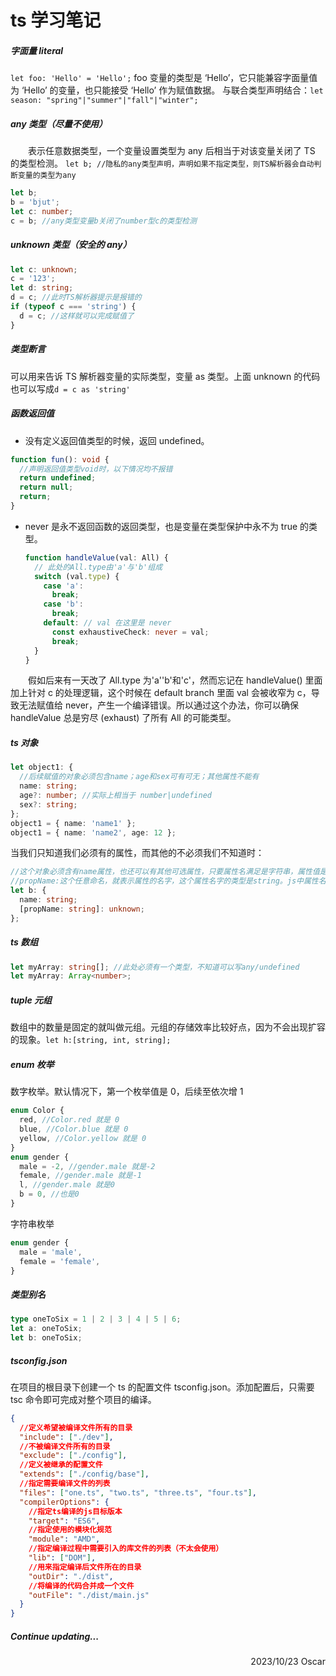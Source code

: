 # ts 学习笔记

##### 字面量 literal

`let foo: 'Hello' = 'Hello';` foo 变量的类型是 ‘Hello’，它只能兼容字面量值为 ‘Hello’ 的变量，也只能接受 ‘Hello’ 作为赋值数据。
与联合类型声明结合：`let season: "spring"|"summer"|"fall"|"winter";`

##### any 类型（尽量不使用）

&emsp;&emsp;表示任意数据类型，一个变量设置类型为 any 后相当于对该变量关闭了 TS 的类型检测。
`let b; //隐私的any类型声明，声明如果不指定类型，则TS解析器会自动判断变量的类型为any`

```ts
let b;
b = 'bjut';
let c: number;
c = b; //any类型变量b关闭了number型c的类型检测
```

##### unknown 类型（安全的 any）

```typescript
let c: unknown;
c = '123';
let d: string;
d = c; //此时TS解析器提示是报错的
if (typeof c === 'string') {
  d = c; //这样就可以完成赋值了
}
```

##### 类型断言

可以用来告诉 TS 解析器变量的实际类型，变量 as 类型。上面 unknown 的代码也可以写成`d = c as 'string'`

##### 函数返回值

- 没有定义返回值类型的时候，返回 undefined。

```ts
function fun(): void {
  //声明返回值类型void时，以下情况均不报错
  return undefined;
  return null;
  return;
}
```

- never 是永不返回函数的返回类型，也是变量在类型保护中永不为 true 的类型。

  ```ts
  function handleValue(val: All) {
    // 此处的All.type由'a'与'b'组成
    switch (val.type) {
      case 'a':
        break;
      case 'b':
        break;
      default: // val 在这里是 never
        const exhaustiveCheck: never = val;
        break;
    }
  }
  ```

&emsp;&emsp;假如后来有一天改了 All.type 为'a''b'和'c'，然而忘记在 handleValue() 里面加上针对 c 的处理逻辑，这个时候在 default branch 里面 val 会被收窄为 c，导致无法赋值给 never，产生一个编译错误。所以通过这个办法，你可以确保 handleValue 总是穷尽 (exhaust) 了所有 All 的可能类型。

##### ts 对象

```ts
let object1: {
  //后续赋值的对象必须包含name；age和sex可有可无；其他属性不能有
  name: string;
  age?: number; //实际上相当于 number|undefined
  sex?: string;
};
object1 = { name: 'name1' };
object1 = { name: 'name2', age: 12 };
```

当我们只知道我们必须有的属性，而其他的不必须我们不知道时：

```ts
//这个对象必须含有name属性，也还可以有其他可选属性，只要属性名满足是字符串，属性值是unknown即可。
//propName:这个任意命名，就表示属性的名字，这个属性名字的类型是string。js中属性名一般都是用string定义
let b: {
  name: string;
  [propName: string]: unknown;
};
```

##### ts 数组

```ts
let myArray: string[]; //此处必须有一个类型，不知道可以写any/undefined
let myArray: Array<number>;
```

##### tuple 元组

数组中的数量是固定的就叫做元组。元组的存储效率比较好点，因为不会出现扩容的现象。`let h:[string, int, string];`

##### enum 枚举

数字枚举。默认情况下，第一个枚举值是 0，后续至依次增 1

```ts
enum Color {
  red, //Color.red 就是 0
  blue, //Color.blue 就是 0
  yellow, //Color.yellow 就是 0
}
enum gender {
  male = -2, //gender.male 就是-2
  female, //gender.male 就是-1
  l, //gender.male 就是0
  b = 0, //也是0
}
```

字符串枚举

```ts
enum gender {
  male = 'male',
  female = 'female',
}
```

##### 类型别名

```ts
type oneToSix = 1 | 2 | 3 | 4 | 5 | 6;
let a: oneToSix;
let b: oneToSix;
```

##### tsconfig.json

在项目的根目录下创建一个 ts 的配置文件 tsconfig.json。添加配置后，只需要 tsc 命令即可完成对整个项目的编译。
```json
{
  //定义希望被编译文件所有的目录
  "include": ["./dev"],
  //不被编译文件所有的目录
  "exclude": ["./config"],
  //定义被继承的配置文件
  "extends": ["./config/base"],
  //指定需要编译文件的列表
  "files": ["one.ts", "two.ts", "three.ts", "four.ts"],
  "compilerOptions": {
    //指定ts编译的js目标版本
    "target": "ES6",
    //指定使用的模块化规范
    "module": "AMD",
    //指定编译过程中需要引入的库文件的列表（不太会使用）
    "lib": ["DOM"],
    //用来指定编译后文件所在的目录
    "outDir": "./dist",
    //将编译的代码合并成一个文件
    "outFile": "./dist/main.js"
  }
}
```


##### Continue updating...

<div style="text-align:right;">2023/10/23 Oscar</div>
